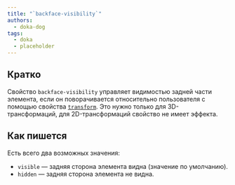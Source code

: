 ```yaml
---
title: "`backface-visibility`"
authors:
  - doka-dog
tags:
  - doka
  - placeholder
---
```


## Кратко

Свойство `backface-visibility` управляет видимостью задней части элемента, если он поворачивается относительно пользователя с помощью свойства [`transform`](/css/transform/). Это нужно только для 3D-трансформаций, для 2D-трансформаций свойство не имеет эффекта.

## Как пишется

Есть всего два возможных значения:

- `visible` — задняя сторона элемента видна (значение по умолчанию).
- `hidden` — задняя сторона элемента не видна.

